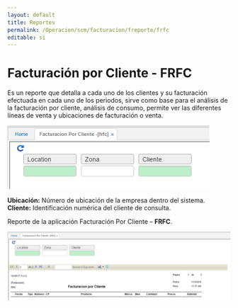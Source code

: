 ```yaml
---
layout: default
title: Reportes
permalink: /Operacion/scm/facturacion/freporte/frfc
editable: si
---
```


# Facturación por Cliente - FRFC

Es un reporte que detalla a cada uno de los clientes y su facturación efectuada en cada uno de los periodos, sirve como base para el análisis de la facturación por cliente, análisis de consumo, permite ver las diferentes líneas de venta y ubicaciones de facturación o venta.

![](frfc01.png)

**Ubicación:** Número de ubicación de la empresa dentro del sistema.  
**Cliente:** Identificación numérica del cliente de consulta.  

Reporte de la aplicación Facturación Por Cliente – **FRFC**.

![](frfc2.png)


